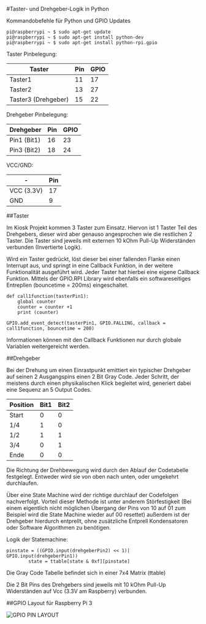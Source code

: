 #Taster- und Drehgeber-Logik in Python

Kommandobefehle für Python und GPIO Updates

```
pi@raspberrypi ~ $ sudo apt-get update
pi@raspberrypi ~ $ sudo apt-get install python-dev
pi@raspberrypi ~ $ sudo apt-get install python-rpi.gpio
```
Taster Pinbelegung:

Taster |	Pin    |	GPIO
------ | ------- | -------
Taster1 | 11	    | 17
Taster2 | 13     | 27
Taster3 (Drehgeber) | 15 | 22

Drehgeber Pinbelegung:

Drehgeber |	Pin    |	GPIO
------ | ------- | -------
Pin1 (Bit1) | 16 | 23
Pin3 (Bit2) | 18 | 24

VCC/GND:

-|	Pin    
------ | ------- 
VCC (3.3V) | 17
GND | 9 

##Taster

Im Kiosk Projekt kommen 3 Taster zum Einsatz. Hiervon ist 1 Taster Teil des Drehgebers, dieser wird aber genauso angesprochen wie die restlichen 2 Taster. Die Taster sind jeweils mit externen 10 kOhm Pull-Up Widerständen verbunden (Invertierte Logik).

Wird ein Taster gedrückt, löst dieser bei einer fallenden Flanke einen Interrupt aus, und springt in eine Callback Funktion, in der weitere Funktionalität ausgeführt wird. Jeder Taster hat hierbei eine eigene Callback Funktion.
Mittels der GPIO.RPI Library wird ebenfalls ein softwareseitiges Entrepllen (bouncetime = 200ms) eingeschaltet.

```
def call1function(tasterPin1):
    global counter
    counter = counter +1
    print (counter)
    
GPIO.add_event_detect(tasterPin1, GPIO.FALLING, callback = call1function, bouncetime = 200)
```

Informationen können mit den Callback Funktionen nur durch globale Variablen weitergereicht werden.

##Drehgeber

Bei der Drehung um einen Einrastpunkt emittiert ein typischer Drehgeber auf seinen 2 Ausgangspins einen 2 Bit Gray Code. Jeder Schritt, der meistens durch einen physikalischen Klick begleitet wird, generiert dabei eine Sequenz an 5 Output Codes.

Position  | Bit1 | Bit2
--------- | ---- | ------
Start 		| 0		| 0
1/4  		| 1		| 0
1/2			| 1		| 1
3/4			| 0		| 1
Ende		| 0 	| 0

Die Richtung der Drehbewegung wird durch den Ablauf der Codetabelle festgelegt. Entweder wird sie von oben nach unten, oder umgekehrt durchlaufen.

Über eine State Machine wird der richtige durchlauf der Codefolgen nachverfolgt. Vorteil dieser Methode ist unter anderem Störfestigkeit (Bei einem eigentlich nicht möglichen Übergang der Pins von 10 auf 01 zum Beispiel wird die State Machine wieder auf 00 resettet) außerdem ist der Drehgeber hierdurch entprellt, ohne zusätzliche Entprell Kondensatoren oder Software Algorithmen zu benötigen.

Logik der Statemachine:

```
pinstate = ((GPIO.input(drehgeberPin2) << 1)| GPIO.input(drehgeberPin1))
        state = ttable[state & 0xf][pinstate]
```
Die Gray Code Tabelle befindet sich in einer 7x4 Matrix (ttable)

Die 2 Bit Pins des Drehgebers sind jeweils mit 10 kOhm Pull-Up Widerständen auf Vcc (3.3V am Raspberry) verbunden.

##GPIO Layout für Raspberry Pi 3

![GPIO PIN LAYOUT](https://cdn-images-1.medium.com/max/1600/1*pcfeGQr_mUJrXDFDrdKMww.png)